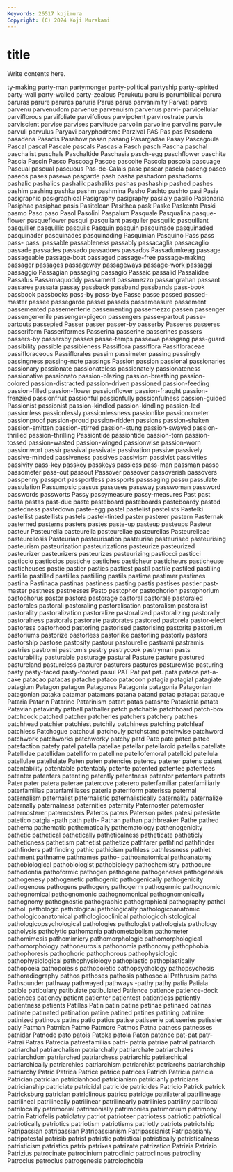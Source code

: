 ```yaml
---
Keywords: 26517 kojimura
Copyright: (C) 2024 Koji Murakami
---
```


# title

Write contents here.



ty-making party-man partymonger
party-political partyship party-spirited party-wall party-walled party-zealous Parukutu parulis parumbilical parura
paruras parure parures paruria Parus parus parvanimity Parvati parve parvenu
parvenudom parvenue parvenuism parvenus parvi- parvicellular parviflorous parvifoliate parvifolious parvipotent
parvirostrate parvis parviscient parvise parvises parvitude parvolin parvoline parvolins parvule
parvuli parvulus Paryavi paryphodrome Parzival PAS Pas pas Pasadena pasadena
Pasadis Pasahow pasan pasang Pasargadae Pasay Pascagoula Pascal pascal Pascale
pascals Pascasia Pasch pasch Pascha paschal paschalist paschals Paschaltide Paschasia
pasch-egg paschflower paschite Pascia Pascin Pasco Pascoag Pascoe pascoite Pascola
pascola pascuage Pascual pascual pascuous Pas-de-Calais pase pasear pasela paseng
paseo paseos pases pasewa pasgarde pash pasha pashadom pashadoms pashalic
pashalics pashalik pashaliks pashas pashaship pashed pashes pashim pashing pashka
pashm pashmina Pasho Pashto pashto pasi Pasia pasigraphic pasigraphical Pasigraphy
pasigraphy pasilaly pasillo Pasionaria Pasiphae pasiphae pasis Pasitelean Pasithea pask
Paske Paskenta Paski pasmo Paso paso Pasol Pasolini Paspalum Pasquale
Pasqualina pasque-flower pasqueflower pasquil pasquilant pasquiler pasquilic pasquillant pasquiller pasquillic
pasquils Pasquin pasquin pasquinade pasquinaded pasquinader pasquinades pasquinading Pasquinian Pasquino
Pass pass pass- pass. passable passableness passably passacaglia passacaglio passade
passades passado passadoes passados Passadumkeag passage passageable passage-boat passaged passage-free
passage-making passager passages passageway passageways passage-work passaggi passaggio Passagian passaging
passagio Passaic passalid Passalidae Passalus Passamaquoddy passament passamezzo passangrahan passant
passaree passata passay passback passband passbands pass-book passbook passbooks pass-by
pass-bye Passe passe passed passed-master passee passegarde passel passels passemeasure
passement passemented passementerie passementing passemezzo passen passenger passenger-mile passenger-pigeon passengers
passe-partout passe-partouts passepied Passer passer passer-by passerby Passeres passeres passeriform
Passeriformes Passerina passerine passerines passers passers-by passersby passes passe-temps passewa
passgang pass-guard passibility passible passibleness Passiflora passiflora Passifloraceae passifloraceous Passiflorales
passim passimeter passing passingly passingness passing-note passings Passion passion passional
passionaries passionary passionate passionateless passionately passionateness passionative passionato passion-blazing passion-breathing
passion-colored passion-distracted passion-driven passioned passion-feeding passion-filled passion-flower passionflower passion-fraught passion-frenzied
passionfruit passionful passionfully passionfulness passion-guided Passionist passionist passion-kindled passion-kindling passion-led
passionless passionlessly passionlessness passionlike passionometer passionproof passion-proud passion-ridden passions passion-shaken
passion-smitten passion-stirred passion-stung passion-swayed passion-thrilled passion-thrilling Passiontide passiontide passion-torn passion-tossed
passion-wasted passion-winged passionwise passion-worn passionwort passir passival passivate passivation passive
passively passive-minded passiveness passives passivism passivist passivities passivity pass-key passkey
passkeys passless pass-man passman passo passometer pass-out passout Passover passover
passoverish passovers passpenny passport passportless passports passsaging passu passulate passulation
Passumpsic passus passuses passway passwoman password passwords passworts Passy passymeasure
passy-measures Past past pasta pastas past-due paste pasteboard pasteboards pasteboardy
pasted pastedness pastedown paste-egg pastel pastelist pastelists Pastelki pastellist pastellists
pastels pastel-tinted paster pasterer pastern Pasternak pasterned pasterns pasters pastes
paste-up pasteup pasteups Pasteur pasteur Pasteurella pasteurella pasteurellae pasteurellas Pasteurelleae
pasteurellosis Pasteurian pasteurisation pasteurise pasteurised pasteurising pasteurism pasteurization pasteurizations pasteurize
pasteurized pasteurizer pasteurizers pasteurizes pasteurizing pasticcci pasticci pasticcio pasticcios pastiche
pastiches pasticheur pasticheurs pasticheuse pasticheuses pastie pastier pasties pastiest pastil
pastile pastiled pastiling pastille pastilled pastilles pastilling pastils pastime pastimer
pastimes pastina Pastinaca pastinas pastiness pasting pastis pastises pastler past-master
pastness pastnesses Pasto pastophor pastophorion pastophorium pastophorus pastor pastora pastorage
pastoral pastorale pastoraled pastorales pastorali pastoraling pastoralisation pastoralism pastoralist pastorality
pastoralization pastoralize pastoralized pastoralizing pastorally pastoralness pastorals pastorate pastorates pastored
pastorela pastor-elect pastoress pastorhood pastoring pastorised pastorising pastorita pastorium pastoriums
pastorize pastorless pastorlike pastorling pastorly pastors pastorship pastose pastosity pastour
pastourelle pastrami pastramis pastries pastromi pastromis pastry pastrycook pastryman pasts
pasturability pasturable pasturage pastural Pasture pasture pastured pastureland pastureless pasturer
pasturers pastures pasturewise pasturing pasty pasty-faced pasty-footed pasul PAT Pat
pat pat. pata pataca pat-a-cake patacao patacas patache pataco patacoon
patagia patagial patagiate patagium Patagon patagon Patagones Patagonia patagonia Patagonian
patagonian pataka patamar patamars patana patand patao patapat pataque Pataria
Patarin Patarine Patarinism patart patas patashte Pataskala patata Patavian patavinity
patball patballer patch patchable patchboard patch-box patchcock patched patcher patcheries
patchers patchery patches patchhead patchier patchiest patchily patchiness patching patchleaf
patchless Patchogue patchouli patchouly patchstand patchwise patchword patchwork patchworks patchworky
patchy patd Pate pate pated patee patefaction patefy patel patella
patellae patellar patellaroid patellas patellate Patellidae patellidan patelliform patelline patellofemoral
patelloid patellula patellulae patellulate Paten paten patencies patency patener patens
patent patentability patentable patentably patente patented patentee patentees patenter patenters
patenting patently patentness patentor patentors patents Pater pater patera paterae
patercove paterero paterfamiliar paterfamiliarly paterfamilias paterfamiliases pateria pateriform paterissa paternal
paternalism paternalist paternalistic paternalistically paternality paternalize paternally paternalness paternities paternity
Paternoster paternoster paternosterer paternosters Pateros paters Paterson pates patesi patesiate
patetico patgia -path path path- Pathan pathan pathbreaker Pathe pathed
pathema pathematic pathematically pathematology pathenogenicity pathetic pathetical pathetically patheticalness patheticate
patheticly patheticness pathetism pathetist pathetize pathfarer pathfind pathfinder pathfinders pathfinding
pathic pathicism pathless pathlessness pathlet pathment pathname pathnames patho- pathoanatomical
pathoanatomy pathobiological pathobiologist pathobiology pathochemistry pathocure pathodontia pathoformic pathogen pathogene
pathogeneses pathogenesis pathogenesy pathogenetic pathogenic pathogenically pathogenicity pathogenous pathogens pathogeny
pathogerm pathogermic pathognomic pathognomical pathognomonic pathognomonical pathognomonically pathognomy pathognostic pathographic
pathographical pathography pathol pathol. pathologic pathological pathologically pathologicoanatomic pathologicoanatomical pathologicoclinical
pathologicohistological pathologicopsychological pathologies pathologist pathologists pathology patholysis patholytic pathomania pathometabolism
pathometer pathomimesis pathomimicry pathomorphologic pathomorphological pathomorphology pathoneurosis pathonomia pathonomy pathophobia
pathophoresis pathophoric pathophorous pathophysiologic pathophysiological pathophysiology pathoplastic pathoplastically pathopoeia pathopoiesis
pathopoietic pathopsychology pathopsychosis pathoradiography pathos pathoses pathosis pathosocial Pathrusim paths
Pathsounder pathway pathwayed pathways -pathy pathy patia Patiala patible patibulary
patibulate patibulated Patience patience patience-dock patiences patiency patient patienter patientest
patientless patiently patientness patients Patillas Patin patin patina patinae patinaed
patinas patinate patinated patination patine patined patines patining patinize patinized
patinous patins patio patios patise patisserie patisseries patissier patly Patman
Patmian Patmo Patmore Patmos Patna patness patnesses patnidar Patnode pato
patois Patoka patola Paton patonce pat-pat patr- Patrai Patras Patrecia
patresfamilias patri- patria patriae patrial patriarch patriarchal patriarchalism patriarchally patriarchate
patriarchates patriarchdom patriarched patriarchess patriarchic patriarchical patriarchically patriarchies patriarchism patriarchist
patriarchs patriarchship patriarchy Patric Patrica Patrice patrice patrices Patrich Patricia
patricia Patrician patrician patricianhood patricianism patricianly patricians patricianship patriciate patricidal
patricide patricides Patricio Patrick patrick Patricksburg patriclan patriclinous patrico patridge
patrilateral patrilineage patrilineal patrilineally patrilinear patrilinearly patrilinies patriliny patrilocal patrilocality
patrimonial patrimonially patrimonies patrimonium patrimony patrin Patriofelis patriolatry patriot patrioteer
patriotess patriotic patriotical patriotically patriotics patriotism patriotisms patriotly patriots patriotship
Patripassian patripassian Patripassianism Patripassianist Patripassianly patripotestal patrisib patrist patristic patristical
patristically patristicalness patristicism patristics patrix patrixes patrizate patrization Patrizia Patrizio
Patrizius patrocinate patrocinium patroclinic patroclinous patrocliny Patroclus patroclus patrogenesis patroiophobia
